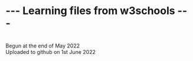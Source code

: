 <h1>--- Learning files from w3schools ---</h1>
<br>
Begun at the end of May 2022
<br>
Uploaded to github on 1st June 2022
